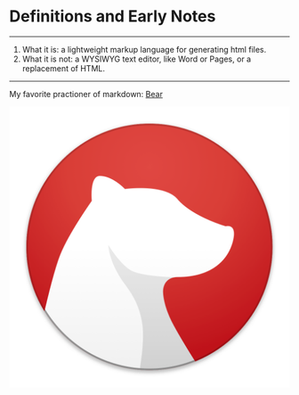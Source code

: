 # Definitions and Early Notes
---
1. What it is: a lightweight markup language for generating html files.
2. What it is not: a WYSIWYG text editor, like Word or Pages, or a replacement of HTML. 
---
My favorite practioner of markdown: [Bear](https://bear.app)

![Bear Icon](bear-icon.jpg)
